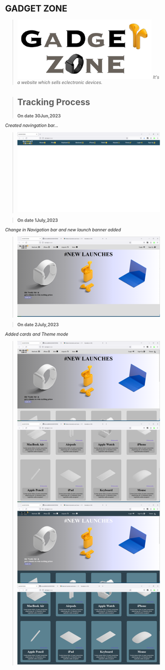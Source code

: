 # GADGET ZONE
> ![Alt text](images/logo.png)
> *It's a website which sells eclectronic devices.*

> # Tracking Process
> **On date 30Jun,2023**
>
 *Created navingation bar...*
> ![Alt text](how_it_started/30June.png)

> **On date 1July,2023**
> 
*Change in Navigation bar and new launch banner added*
>![Alt text](how_it_started/1st%2Cjuly.png)

> **On date 2July,2023**
> 
*Added cards and Theme mode*
> ![Alt text](how_it_started/2july1.png) 
> ![Alt text](how_it_started/2july2.png)
> ![Alt text](how_it_started/2july3.png)
> ![Alt text](how_it_started/2july4.png)
